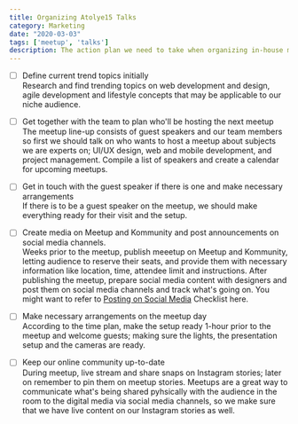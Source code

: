 ```yaml
---
title: Organizing Atolye15 Talks
category: Marketing
date: "2020-03-03"
tags: ['meetup', 'talks']
description: The action plan we need to take when organizing in-house meetups.  
---
```

- [ ] Define current trend topics initially  
Research and find trending topics on web development and design, agile development and lifestyle concepts that may be applicable to our niche audience.

- [ ] Get together with the team to plan who'll be hosting the next meetup    
The meetup line-up consists of guest speakers and our team members so first we should talk on who wants to host a meetup about subjects we are experts on; UI/UX design, web and mobile development, and project management. Compile a list of speakers and create a calendar for upcoming meetups.

- [ ] Get in touch with the guest speaker if there is one and make necessary arrangements  
If there is to be a guest speaker on the meetup, we should make everything ready for their visit and the setup.

- [ ] Create media on Meetup and Kommunity and post announcements on social media channels.    
Weeks prior to the meetup, publish meeetup on Meetup and Kommunity, letting audience to reserve their seats, and provide them with necessary information like location, time, attendee limit and instructions. After publishing the meetup, prepare social media content with designers and post them on social media channels and track what's going on. You might want to refer to [Posting on Social Media](/checklist/posting-on-social-media) Checklist here.

- [ ] Make necessary arrangements on the meetup day  
According to the time plan, make the setup ready 1-hour prior to the meetup and welcome guests; making sure the lights, the presentation setup and the cameras are ready.

- [ ] Keep our online community up-to-date  
During meetup, live stream and share snaps on Instagram stories; later on remember to pin them on meetup stories. Meetups are a great way to communicate what's being shared pyhsically with the audience in the room to the digital media via social media channels, so we make sure that we have live content on our Instagram stories as well.
